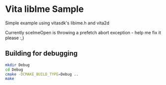 # Vita libIme Sample
Simple example using vitasdk's libime.h and vita2d

Currently sceImeOpen is throwing a prefetch abort exception - help me fix it please :,)

## Building for debugging
```bash
mkdir Debug
cd Debug
cmake -DCMAKE_BUILD_TYPE=Debug ..
make
```